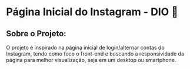 # Página Inicial do Instagram - DIO :calling:





## Sobre o Projeto:

O projeto é inspirado na página inicial de login/alternar contas do Instagram, tendo como foco o front-end e buscando a responsividade da página para melhor visualização, seja em um desktop ou smartphone.




